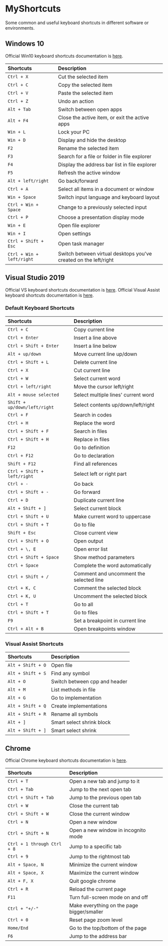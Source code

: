 # MyShortcuts

Some common and useful keyboard shortcuts in different software or environments.

## Windows 10

Official Win10 keyboard shortcuts documentation is [here](https://support.microsoft.com/en-us/windows/keyboard-shortcuts-in-windows-dcc61a57-8ff0-cffe-9796-cb9706c75eec).

| Shortcuts | Description |
| :--- | :--- |
| `Ctrl + X` | Cut the selected item |
| `Ctrl + C` | Copy the selected item |
| `Ctrl + V` | Paste the selected item |
| `Ctrl + Z` | Undo an action |
| `Alt + Tab` | Switch between open apps |
| `Alt + F4` | Close the active item, or exit the active apps |
| `Win + L` | Lock your PC |
| `Win + D` | Display and hide the desktop |
| `F2` | Rename the selected item |
| `F3` | Search for a file or folder in file explorer |
| `F4` | Display the address bar list in file explorer |
| `F5` | Refresh the active window |
| `Alt + left/right` | Go back/forward |
| `Ctrl + A` | Select all items in a document or window |
| `Win + Space` | Switch input language and keyboard layout |
| `Ctrl + Win + Space` | Change to a previously selected input |
| `Ctrl + P` | Choose a presentation display mode |
| `Win + E` | Open file explorer |
| `Win + I` | Open settings |
| `Ctrl + Shift + Esc` | Open task manager |
| `Ctrl + Win + left/right` | Switch between virtual desktops you've created on the left/right |

## Visual Studio 2019

Official VS keyboard shortcuts documentation is [here](https://docs.microsoft.com/en-us/visualstudio/ide/default-keyboard-shortcuts-in-visual-studio?view=vs-2019). Official Visual Assist keyboard shortcuts documentation is [here](https://docs.wholetomato.com/default.asp?W375).

### Default Keyboard Shortcuts

| Shortcuts | Description |
| :--- | :--- |
| `Ctrl + C` | Copy current line |
| `Ctrl + Enter` | Insert a line above |
| `Ctrl + Shift + Enter` | Insert a line below |
| `Alt + up/down` | Move current line up/down |
| `Ctrl + Shift + L` | Delete current line |
| `Ctrl + X` | Cut current line |
| `Ctrl + W` | Select current word |
| `Ctrl + left/right` | Move the cursor left/right |
| `Alt + mouse selected` | Select multiple lines' current word |
| `Shift + up/down/left/right` | Select contents up/down/left/right |
| `Ctrl + F` | Search in codes |
| `Ctrl + H` | Replace the word |
| `Ctrl + Shift + F` | Search in files |
| `Ctrl + Shift + H` | Replace in files |
| `F12` | Go to definition |
| `Ctrl + F12` | Go to declaration |
| `Shift + F12` | Find all references |
| `Ctrl + Shift + left/right` | Select left or right part |
| `Ctrl + -` | Go back |
| `Ctrl + Shift + -` | Go forward |
| `Ctrl + D` | Duplicate current line |
| `Alt + Shift + ]` | Select current block |
| `Ctrl + Shift + U` | Make current word to uppercase |
| `Ctrl + Shift + T` | Go to file |
| `Shift + Esc` | Close current view |
| `Ctrl + Shift + O` | Open output |
| `Ctrl + \, E` | Open error list |
| `Ctrl + Shift + Space` | Show method parameters |
| `Ctrl + Space` | Complete the word automatically |
| `Ctrl + Shift + /` | Comment and uncomment the selected line |
| `Ctrl + K, C` | Comment the selected block |
| `Ctrl + K, U` | Uncomment the selected block |
| `Ctrl + T` | Go to all |
| `Ctrl + Shift + T` | Go to files |
| `F9` | Set a breakpoint in current line |
| `Ctrl + Alt + B` | Open breakpoints window |

### Visual Assist Shortcuts
| Shortcuts | Description |
| :--- | :--- |
| `Alt + Shift + O` | Open file |
| `Alt + Shift + S` | Find any symbol |
| `Alt + O` | Switch between cpp and header |
| `Alt + M` | List methods in file |
| `Alt + G` | Go to implementation |
| `Alt + Shift + Q` | Create implementations |
| `Alt + Shift + R` | Rename all symbols |
| `Alt + ]` | Smart select shrink block |
| `Alt + Shift + ]` | Smart select shrink |

## Chrome

Official Chrome keyboard shortcuts documentation is [here](https://support.google.com/chrome/answer/157179?hl=en).

| Shortcuts | Description |
| :--- | :--- |
| `Ctrl + T` | Open a new tab and jump to it |
| `Ctrl + Tab` | Jump to the next open tab |
| `Ctrl + Shift + Tab` | Jump to the previous open tab |
| `Ctrl + W` | Close the current tab |
| `Ctrl + Shift + W` | Close the current window |
| `Ctrl + N` | Open a new window |
| `Ctrl + Shift + N` | Open a new window in incognito mode |
| `Ctrl + 1 through Ctrl + 8` | Jump to a specific tab |
| `Ctrl + 9` | Jump to the rightmost tab |
| `Alt + Space, N` | Minimize the current window |
| `Alt + Space, X` | Maximize the current window |
| `Alt + F, X` | Quit google chrome |
| `Ctrl + R` | Reload the current page |
| `F11` | Turn full-screen mode on and off |
| `Ctrl + "+/-"` | Make everything on the page bigger/smaller |
| `Ctrl + 0` | Reset page zoom level |
| `Home/End` | Go to the top/bottom of the page |
| `F6` | Jump to the address bar |
